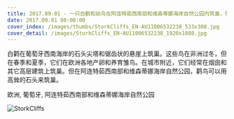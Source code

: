 ```yaml
---
title: 2017.09.01 - 一只白鹳和幼鸟在阿连特茹西南部和维森蒂娜海岸自然公园内筑巢，葡萄牙 (© Marco Bustos/Solent News/REX/Shutterstock)
date: 2017.09.01 00:00:00
cover_index: /images/thumbs/StorkCliffs_EN-AU11006532238_533x300.jpg
cover_detail: /images/StorkCliffs_EN-AU11006532238_1920x1080.jpg
---
```


白鹳在葡萄牙西南海岸的石头尖塔和锯齿状的悬崖上筑巢。这些鸟在非洲过冬，但在春季和夏季，它们在欧洲各地产卵和养育雏鸟。在城市附近，它们经常在烟囱和其它高层建筑上筑巢。但在阿连特茹西南部和维森蒂娜海岸自然公园，鹳鸟可以用高耸的石头来筑巢。

欧洲, 葡萄牙, 阿连特茹西南部和维森蒂娜海岸自然公园

![StorkCliffs](/images/StorkCliffs_EN-AU11006532238_1920x1080.jpg)
